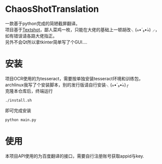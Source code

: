 # ChaosShotTranslation
一款基于python完成的简陋截屏翻译。  
项目基于[Textshot](https://github.com/ianzhao05/textshot)，鄙人菜鸡一枚，只能在大佬的基础上一顿胡改╮(๑•́ ₃•̀๑)╭，如有错误请各路大佬指正。  
另外不会Qt所以拿tkinter简单写了个GUI....  
# 安装
项目OCR使用的为tesseract，需要按单独安装tesseract环境和训练包，archlinux我写了个安装脚本，别的发行版请自行安装╮(๑•́ ₃•̀๑)╭  
克隆本仓库后，终端运行
```bash
./install.sh
```
即可完成安装
```bash
python main.py
```
# 使用
本项目API使用的为百度翻译的接口，需要自行注册账号获取appid与key.
